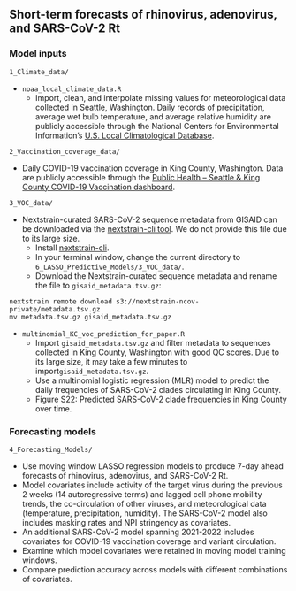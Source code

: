 ## Short-term forecasts of rhinovirus, adenovirus, and SARS-CoV-2 Rt

### Model inputs
`1_Climate_data/`
*   `noaa_local_climate_data.R`
    *   Import, clean, and interpolate missing values for meteorological data collected in Seattle, Washington. Daily records of precipitation, average wet bulb temperature, and average relative humidity are publicly accessible through the National Centers for Environmental Information’s [U.S. Local Climatological Database](https://www.ncei.noaa.gov/products/land-based-station/local-climatological-data).

`2_Vaccination_coverage_data/`
*   Daily COVID-19 vaccination coverage in King County, Washington. Data are publicly accessible through the [Public Health – Seattle & King County COVID-19 Vaccination dashboard](https://kingcounty.gov/en/dept/dph/health-safety/disease-illness/covid-19/data/vaccination).

`3_VOC_data/`
*   Nextstrain-curated SARS-CoV-2 sequence metadata from GISAID can be downloaded via the [nextstrain-cli tool](https://docs.nextstrain.org/projects/cli/en/stable/). We do not provide this file due to its large size.
    *   Install [nextstrain-cli](https://docs.nextstrain.org/projects/cli/en/stable/).
    *   In your terminal window, change the current directory to `6_LASSO_Predictive_Models/3_VOC_data/`.
    *   Download the Nextstrain-curated sequence metadata and rename the file to `gisaid_metadata.tsv.gz`:
```
nextstrain remote download s3://nextstrain-ncov-private/metadata.tsv.gz
mv metadata.tsv.gz gisaid_metadata.tsv.gz
```        

*   `multinomial_KC_voc_prediction_for_paper.R`
    *   Import `gisaid_metadata.tsv.gz` and filter metadata to sequences collected in King County, Washington with good QC scores. Due to its large size, it may take a few minutes to import`gisaid_metadata.tsv.gz`.
    *   Use a multinomial logistic regression (MLR) model to predict the daily frequencies of SARS-CoV-2 clades circulating in King County.
    *   Figure S22: Predicted SARS-CoV-2 clade frequencies in King County over time.         

### Forecasting models
`4_Forecasting_Models/`
*   Use moving window LASSO regression models to produce 7-day ahead forecasts of rhinovirus, adenovirus, and SARS-CoV-2 Rt.
*   Model covariates include activity of the target virus during the previous 2 weeks (14 autoregressive terms) and lagged cell phone mobility trends, the co-circulation of other viruses, and meteorological data (temperature, precipitation, humidity). The SARS-CoV-2 model also includes masking rates and NPI stringency as covariates.
*   An additional SARS-CoV-2 model spanning 2021-2022 includes covariates for COVID-19 vaccination coverage and variant circulation.
*   Examine which model covariates were retained in moving model training windows.
*   Compare prediction accuracy across models with different combinations of covariates.